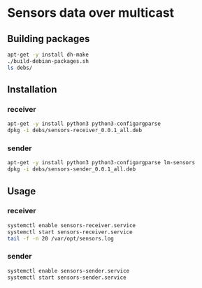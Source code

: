 # Sensors data over multicast

## Building packages

```bash  
apt-get -y install dh-make
./build-debian-packages.sh
ls debs/
```  

## Installation 

### receiver

```bash  
apt-get -y install python3 python3-configargparse
dpkg -i debs/sensors-receiver_0.0.1_all.deb
```  

### sender
```bash  
apt-get -y install python3 python3-configargparse lm-sensors
dpkg -i debs/sensors-sender_0.0.1_all.deb
```  

##  Usage

### receiver
```bash  
systemctl enable sensors-receiver.service
systemctl start sensors-receiver.service
tail -f -n 20 /var/opt/sensors.log
```  

### sender
```bash  
systemctl enable sensors-sender.service
systemctl start sensors-sender.service
```  
